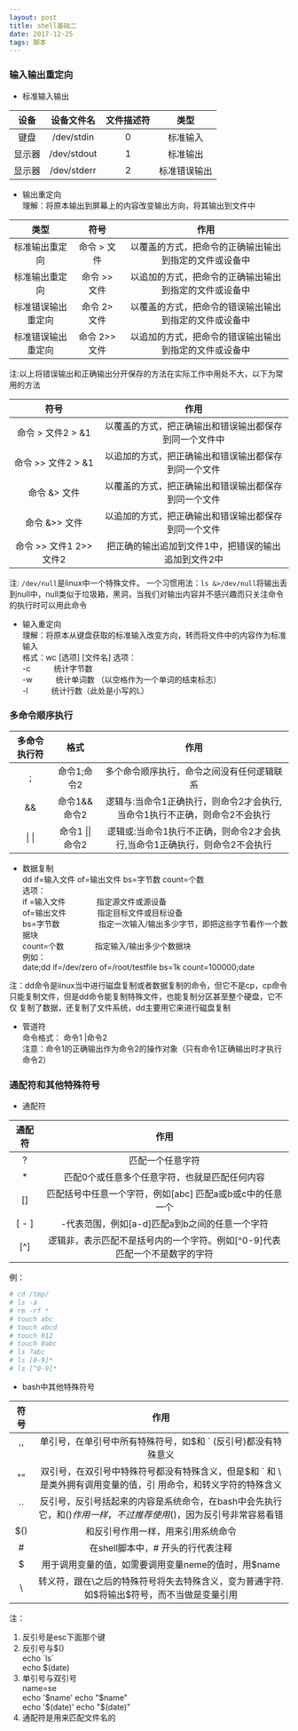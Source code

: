```yaml
---
layout: post
title: shell基础二
date: 2017-12-25
tags: 脚本
---
```


### 输入输出重定向
* 标准输入输出

| 设备      | 设备文件名          | 文件描述符      | 类型             |
| :-:      | :-:                | :-:            | :-:              |     
| 键盘      | /dev/stdin         | 0              | 标准输入         |  
| 显示器    | /dev/stdout        | 1              | 标准输出         |
| 显示器    | /dev/stderr        | 2              | 标准错误输出      |     


* 输出重定向  
    理解：将原本输出到屏幕上的内容改变输出方向，将其输出到文件中  

| 类型                     | 符号                 | 作用                                                     |      
| :-:                       | :-:                  | :-:                                                     |  
|标准输出重定向             | 命令 > 文件            | 以覆盖的方式，把命令的正确输出输出到指定的文件或设备中        |    
|标准输出重定向             | 命令 >> 文件            | 以追加的方式，把命令的正确输出输出到指定的文件或设备中        |   
|标准错误输出重定向         | 命令 2> 文件            | 以覆盖的方式，把命令的错误输出输出到指定的文件或设备中        | 
|标准错误输出重定向         | 命令 2>> 文件           | 以追加的方式，把命令的错误输出输出到指定的文件或设备中        |
                                                         
注:以上将错误输出和正确输出分开保存的方法在实际工作中用处不大，以下为常用的方法

| 符号                    | 作用                                                     |    
| :-:                     | :-:                                                       |
| 命令 > 文件2 > &1       |  以覆盖的方式，把正确输出和错误输出都保存到同一个文件中       |
| 命令 >> 文件2 > &1      |  以追加的方式，把正确输出和错误输出都保存到同一个文件         |
| 命令 &> 文件            |  以覆盖的方式，把正确输出和错误输出都保存到同一个文件         |
| 命令 &>> 文件           |  以追加的方式，把正确输出和错误输出都保存到同一个文件         |
| 命令 >> 文件1 2>> 文件2  |  把正确的输出追加到文件1中，把错误的输出追加到文件2中        |

注: `/dev/null`是linux中一个特殊文件。
    一个习惯用法：`ls &>/dev/null`将输出丢到null中，null类似于垃圾箱，黑洞，当我们对输出内容并不感兴趣而只关注命令的执行时可以用此命令                   
  
* 输入重定向  
    理解：将原本从键盘获取的标准输入改变方向，转而将文件中的内容作为标准输入  
    格式：wc [选项] [文件名]
    选项：   
    -c　　　统计字节数  
    -w　　　统计单词数 （以空格作为一个单词的结束标志）  
    -l　　　统计行数（此处是小写的L）　   　  


### 多命令顺序执行

|多命令执行符        |格式                       | 作用|
|:-:                | :-:                       | :-: |
|;                  | 命令1;命令2                | 多个命令顺序执行，命令之间没有任何逻辑联系  |     
|&&                 | 命令1&&命令2               | 逻辑与:当命令1正确执行，则命令2才会执行,当命令1执行不正确，则命令2不会执行|
|\| \|              | 命令1 \|\| 命令2           | 逻辑或:当命令1执行不正确，则命令2才会执行,当命令1正确执行，则命令2不会执行|

* 数据复制   
    dd if=输入文件 of=输出文件 bs=字节数 count=个数   
    选项：  
        if =输入文件　　　　指定源文件或源设备    
        of=输出文件　　　　指定目标文件或目标设备    
        bs=字节数　　　　　指定一次输入/输出多少字节，即把这些字节看作一个数据块  　　  
        count=个数　　　　指定输入/输出多少个数据块 　　　   
    例如：   
    date;dd if=/dev/zero of=/root/testfile bs=1k count=100000;date

注：dd命令是linux当中进行磁盘复制或者数据复制的命令，但它不是cp，cp命令
只能复制文件，但是dd命令能复制特殊文件，也能复制分区甚至整个硬盘，它不仅
复制了数据，还复制了文件系统，dd主要用它来进行磁盘复制

* 管道符  
    命令格式： 命令1 |命令2     
    注意：命令1的正确输出作为命令2的操作对象（只有命令1正确输出时才执行命令2）     

### 通配符和其他特殊符号
* 通配符      

| 通配符       | 作用   |
|:-:          | :-: | 
| ?           | 匹配一个任意字符   | 
| *           | 匹配0个或任意多个任意字符，也就是匹配任何内容    |
| []          | 匹配括号中任意一个字符，例如[abc] 匹配a或b或c中的任意一个    |
| [ - ]       | -代表范围，例如[a-d]匹配a到b之间的任意一个字符    |
| [^]         | 逻辑非，表示匹配不是括号内的一个字符。例如[^0-9]代表匹配一个不是数字的字符|    
                
例： 
```bash
# cd /tmp/   
# ls -a   
# rm -rf *   
# touch abc   
# touch abcd   
# touch 012   
# touch 0abc   
# ls ?abc   
# ls [0-9]*   
# ls [^0-9]*   
```
* bash中其他特殊符号   

| 符号    | 作用 |
| :-:      | :-: |
| ''     | 单引号，在单引号中所有特殊符号，如$和 ` (反引号)都没有特殊意义  |
| ""     | 双引号，在双引号中特殊符号都没有特殊含义，但是$和 ` 和 \ 是类外拥有调用变量的值，引    用命令，和转义字符的特殊含义 |
| ``     | 反引号，反引号括起来的内容是系统命令，在bash中会先执行它，和$()作用一样，不过推荐使    用$()，因为反引号非常容易看错|
| $()    | 和反引号作用一样，用来引用系统命令|
| #      | 在shell脚本中，# 开头的行代表注释|
| $      | 用于调用变量的值，如需要调用变量neme的值时，用$name|
| \      | 转义符，跟在\之后的特殊符号将失去特殊含义，变为普通字符.如\$将输出$符号，而不当做是变量引用|
        
注：
1. 反引号是esc下面那个键   
2. 反引号与$()   
    echo \`ls\`  
    echo $(date)  
3. 单引号与双引号  
    name=se  
    echo '$name'  
    echo "$name"  
    echo '$(date)'  
    echo "$(date)"  
4. 通配符是用来匹配文件名的  
